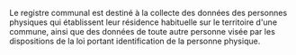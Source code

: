 Le registre communal est destiné à la collecte des données des personnes physiques qui établissent leur résidence habituelle sur le territoire d'une commune, ainsi que des données de toute autre personne visée par les dispositions de la loi portant identification de la personne physique.